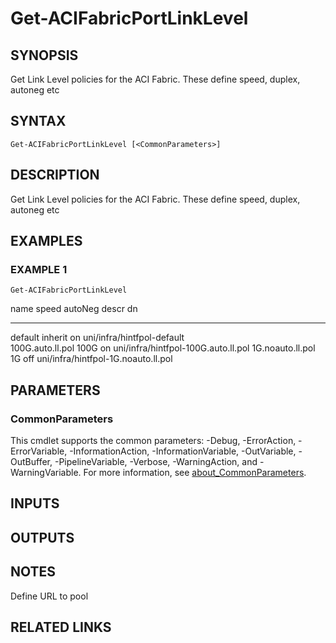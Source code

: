 ﻿---
external help file: ACI-PoSH-help.xml
Module Name: ACI-PoSH
online version:
schema: 2.0.0
---

# Get-ACIFabricPortLinkLevel

## SYNOPSIS
Get Link Level policies for the ACI Fabric. 
These define speed, duplex, autoneg etc

## SYNTAX

```
Get-ACIFabricPortLinkLevel [<CommonParameters>]
```

## DESCRIPTION
Get Link Level policies for the ACI Fabric. 
These define speed, duplex, autoneg etc

## EXAMPLES

### EXAMPLE 1
```
Get-ACIFabricPortLinkLevel
```

name             speed   autoNeg descr dn
----             -----   ------- ----- --
default          inherit on            uni/infra/hintfpol-default         
100G.auto.ll.pol 100G    on            uni/infra/hintfpol-100G.auto.ll.pol
1G.noauto.ll.pol 1G      off           uni/infra/hintfpol-1G.noauto.ll.pol

## PARAMETERS

### CommonParameters
This cmdlet supports the common parameters: -Debug, -ErrorAction, -ErrorVariable, -InformationAction, -InformationVariable, -OutVariable, -OutBuffer, -PipelineVariable, -Verbose, -WarningAction, and -WarningVariable. For more information, see [about_CommonParameters](http://go.microsoft.com/fwlink/?LinkID=113216).

## INPUTS

## OUTPUTS

## NOTES
Define URL to pool

## RELATED LINKS
